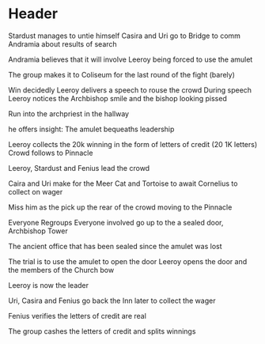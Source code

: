 <!-- TITLE: 2019 02 09 -->
<!-- SUBTITLE: A quick summary of 2019 02 09 -->

# Header
Stardust manages to untie himself
Casira and Uri go to Bridge to comm Andramia about results of search

  Andramia believes that it will involve Leeroy being forced to use the amulet

The group makes it to Coliseum for the last round of the fight (barely)

  Win decidedly
  Leeroy delivers a speech to rouse the crowd
    During speech Leeroy notices the Archbishop smile and the bishop looking pissed

Run into the archpriest in the hallway

  he offers insight: The amulet bequeaths leadership

Leeroy collects the 20k winning in the form of letters of credit (20 1K letters)
Crowd follows to Pinnacle

  Leeroy, Stardust and Fenius lead the crowd

Caira and Uri make for the Meer Cat and Tortoise to await Cornelius to collect on wager

  Miss him as the pick up the rear of the crowd moving to the Pinnacle

Everyone Regroups
Everyone involved go up to the a sealed door, Archbishop Tower

  The ancient office that has been sealed since the amulet was lost

The trial is to use the amulet to open the door
Leeroy opens the door and the members of the Church bow

  Leeroy is now the leader

Uri, Casira and Fenius go back the Inn later to collect the wager

  Fenius verifies the letters of credit are real

The group cashes the letters of credit and splits winnings